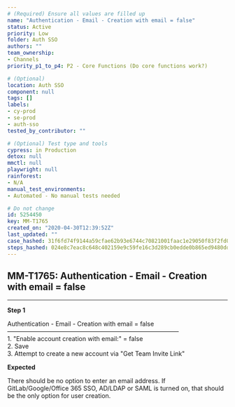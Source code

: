 ```yaml
---
# (Required) Ensure all values are filled up
name: "Authentication - Email - Creation with email = false"
status: Active
priority: Low
folder: Auth SSO
authors: ""
team_ownership:
- Channels
priority_p1_to_p4: P2 - Core Functions (Do core functions work?)

# (Optional)
location: Auth SSO
component: null
tags: []
labels:
- cy-prod
- se-prod
- auth-sso
tested_by_contributor: ""

# (Optional) Test type and tools
cypress: in Production
detox: null
mmctl: null
playwright: null
rainforest:
- N/A
manual_test_environments:
- Automated - No manual tests needed

# Do not change
id: 5254450
key: MM-T1765
created_on: "2020-04-30T12:39:52Z"
last_updated: ""
case_hashed: 31f6fd74f9144a59cfae62b93e6744c70821001faac1e29050f83f2fd0fbae8ed4ca4047bd8b035bd2a6422d5cb861c4
steps_hashed: 024e8c7eac8c648c402159e9c59fe16c3d289cb0edde0b865ed9480dda0dbdabebdabc5e2c3e6ab5047d8841c22dd53d
---
```


<!-- (Auto-generated) Based on frontmatter's "key" and "name" -->

## MM-T1765: Authentication - Email - Creation with email = false

---

**Step 1**

Authentication - Email - Creation with email = false\
————————————————————————————\
1\. "Enable account creation with email:" = false\
2\. Save\
3\. Attempt to create a new account via "Get Team Invite Link"

**Expected**

There should be no option to enter an email address. If GitLab/Google/Office 365 SSO, AD/LDAP or SAML is turned on, that should be the only option for user creation.
